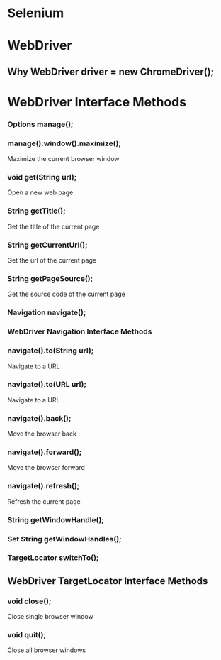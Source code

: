 # Selenium

# WebDriver

## Why WebDriver driver = new ChromeDriver();



# WebDriver Interface Methods

### Options manage();

### manage().window().maximize();

Maximize the current browser window

### void get(String url);

Open a new web page

### String getTitle();

Get the title of the current page

### String getCurrentUrl();

Get the url of the current page

### String getPageSource();

Get the source code of the current page

### Navigation navigate();

### WebDriver Navigation Interface Methods 

### navigate().to(String url);

Navigate to a URL

### navigate().to(URL url);

Navigate to a URL

### navigate().back();

Move the browser back

### navigate().forward();

Move the browser forward

### navigate().refresh();

Refresh the current page

### String getWindowHandle();

### Set String getWindowHandles();

### TargetLocator switchTo();

## WebDriver TargetLocator Interface Methods

### void close();

Close single browser window

### void quit();

Close all browser windows



















